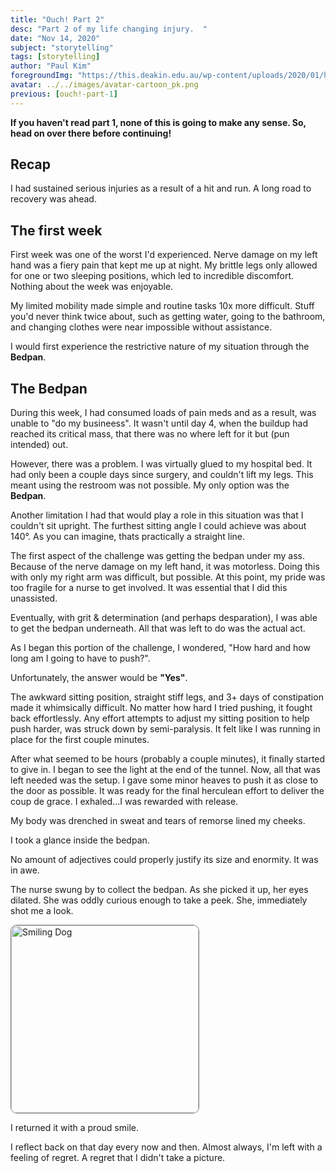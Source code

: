 ```yaml
---
title: "Ouch! Part 2"
desc: "Part 2 of my life changing injury.  "
date: "Nov 14, 2020"
subject: "storytelling"
tags: [storytelling]
author: "Paul Kim"
foregroundImg: "https://this.deakin.edu.au/wp-content/uploads/2020/01/hospital.jpg"
avatar: ../../images/avatar-cartoon_pk.png
previous: [ouch!-part-1]
---
```


**If you haven't read part 1, none of this is going to make any sense. So, head on over there before continuing!**

## Recap

I had sustained serious injuries as a result of a hit and run. A long road to recovery was ahead.

## The first week

First week was one of the worst I'd experienced. Nerve damage on my left hand was a fiery pain that kept me up at night. My brittle legs only allowed for one or two sleeping positions, which led to incredible discomfort. Nothing about the week was enjoyable.

My limited mobility made simple and routine tasks 10x more difficult. Stuff you'd never think twice about, such as getting water, going to the bathroom, and changing clothes were near impossible without assistance.

I would first experience the restrictive nature of my situation through the **Bedpan**.

## The Bedpan

During this week, I had consumed loads of pain meds and as a result, was unable to "do my busineess". It wasn't until day 4, when the buildup had reached its critical mass, that there was no where left for it but (pun intended) out.

However, there was a problem. I was virtually glued to my hospital bed. It had only been a couple days since surgery, and couldn't lift my legs. This meant using the restroom was not possible. My only option was the **Bedpan**.

Another limitation I had that would play a role in this situation was that I couldn't sit upright. The furthest sitting angle I could achieve was about 140°. As you can imagine, thats practically a straight line.

The first aspect of the challenge was getting the bedpan under my ass. Because of the nerve damage on my left hand, it was motorless. Doing this with only my right arm was difficult, but possible. At this point, my pride was too fragile for a nurse to get involved. It was essential that I did this unassisted.

Eventually, with grit & determination (and perhaps desparation), I was able to get the bedpan underneath. All that was left to do was the actual act.

As I began this portion of the challenge, I wondered, "How hard and how long am I going to have to push?".

Unfortunately, the answer would be **"Yes"**.

The awkward sitting position, straight stiff legs, and 3+ days of constipation made it whimsically difficult. No matter how hard I tried pushing, it fought back effortlessly.  Any effort attempts to adjust my sitting position to help push harder, was struck down by semi-paralysis.  It felt like I was running in place for the first couple minutes.

After what seemed to be hours (probably a couple minutes), it finally started to give in. I began to see the light at the end of the tunnel. Now, all that was left needed was the setup.  I gave some minor heaves to push it as close to the door as possible.  It was ready for the final herculean effort to deliver the coup de grace.  I exhaled...I was rewarded with release.

My body was drenched in sweat and tears of remorse lined my cheeks.

I took a glance inside the bedpan.

No amount of adjectives could properly justify its size and enormity. It was in awe.

The nurse swung by to collect the bedpan. As she picked it up, her eyes dilated. She was oddly curious enough to take a peek.  She, immediately shot me a look.

<img src="https://i.pinimg.com/474x/9a/ca/df/9acadf778303b6bd32b34d2a5805a106--smiling-dogs-smiling-animals.jpg"
     alt="Smiling Dog"
     style="border-radius: 10px;border:1px solid gray; height: 300px;" />

I returned it with a proud smile.

I reflect back on that day every now and then. Almost always, I'm left with a feeling of regret.
A regret that I didn't take a picture.
